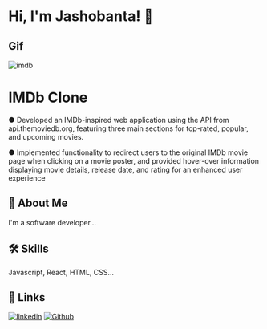 
# Hi, I'm Jashobanta! 👋


## Gif
![imdb](https://github.com/jashobantasa1999/IMDb-Clone/assets/109386507/0aff501e-5f82-4735-87d1-f4187b18a82f)



# IMDb Clone

● Developed an IMDb-inspired web application using the API from api.themoviedb.org, featuring
three main sections for top-rated, popular, and upcoming movies.

● Implemented functionality to redirect users to the original IMDb movie page when clicking on a
movie poster, and provided hover-over information displaying movie details, release date, and
rating for an enhanced user experience


## 🚀 About Me
I'm a software developer...


## 🛠 Skills
Javascript, React, HTML, CSS...


## 🔗 Links
[![linkedin](https://img.shields.io/badge/linkedin-0A66C2?style=for-the-badge&logo=linkedin&logoColor=white)](https://www.linkedin.com/in/jashobanta-kumar-sa-24a316233/)
[![Github](https://img.shields.io/badge/github-1DA1F2?style=for-the-badge&logo=github&logoColor=white)](https://github.com/jashobantasa1999)


